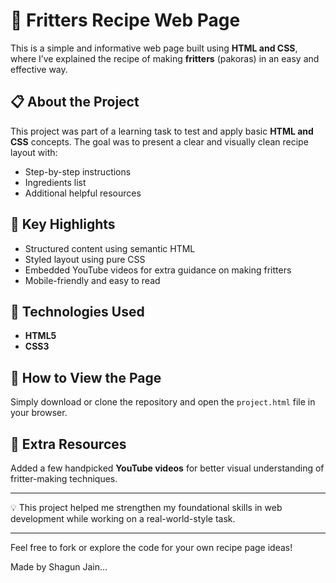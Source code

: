 # 🥞 Fritters Recipe Web Page

This is a simple and informative web page built using **HTML and CSS**, where I’ve explained the recipe of making **fritters** (pakoras) in an easy and effective way.

## 📋 About the Project

This project was part of a learning task to test and apply basic **HTML and CSS** concepts. The goal was to present a clear and visually clean recipe layout with:
- Step-by-step instructions
- Ingredients list
- Additional helpful resources

## 🎯 Key Highlights
- Structured content using semantic HTML
- Styled layout using pure CSS
- Embedded YouTube videos for extra guidance on making fritters
- Mobile-friendly and easy to read

## 🔧 Technologies Used
- **HTML5**
- **CSS3**

## 📂 How to View the Page
Simply download or clone the repository and open the `project.html` file in your browser.

## 🎥 Extra Resources
Added a few handpicked **YouTube videos** for better visual understanding of fritter-making techniques.

---

💡 This project helped me strengthen my foundational skills in web development while working on a real-world-style task.

---

Feel free to fork or explore the code for your own recipe page ideas!


Made by Shagun Jain...
